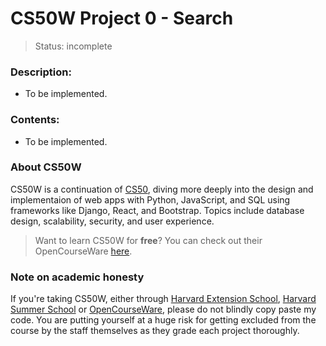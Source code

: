 # CS50W Project 0 - Search
> Status: incomplete
  
### Description:
* To be implemented.
  
### Contents:
* To be implemented.
  
### About CS50W
CS50W is a continuation of [CS50](https://cs50.harvard.edu/), diving more deeply into the design and implementaion of web apps with Python, JavaScript, and SQL using frameworks like Django, React, and Bootstrap. Topics include database design, scalability, security, and user experience.  
> Want to learn CS50W for **free**? You can check out their OpenCourseWare [here](https://cs50.harvard.edu/web/).
  
### Note on academic honesty
If you're taking CS50W, either through [Harvard Extension School](https://courses.extension.harvard.edu/course-catalog/courses/subject/CSCI/33A), [Harvard Summer School](https://courses.summer.harvard.edu/course-catalog/courses/subject/CSCI/33A) or [OpenCourseWare](https://cs50.harvard.edu/web/), please do not blindly copy paste my code. You are putting yourself at a huge risk for getting excluded from the course by the staff themselves as they grade each project thoroughly.
